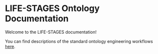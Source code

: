 # LIFE-STAGES Ontology Documentation

[//]: # "This file is meant to be edited by the ontology maintainer."

Welcome to the LIFE-STAGES documentation!

You can find descriptions of the standard ontology engineering workflows [here](odk-workflows/index.md).
